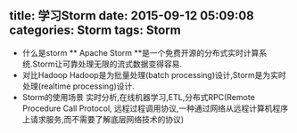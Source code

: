 title: 学习Storm
date: 2015-09-12 05:09:08
categories: Storm
tags: Storm
---
- 什么是storm
** Apache Storm **是一个免费开源的分布式实时计算系统.Storm让可靠处理无限的流式数据变得容易.
- 对比Hadoop
Hadoop是为批量处理(batch processing)设计,Storm是为实时处理(realtime processing)设计.
- Storm的使用场景
实时分析,在线机器学习,ETL,分布式RPC(Remote Procedure Call Protocol, 远程过程调用协议,一种通过网络从远程计算机程序上请求服务,而不需要了解底层网络技术的协议)

